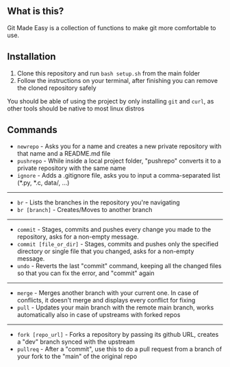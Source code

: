 ## What is this?
Git Made Easy is a collection of functions to make git more comfortable to use.

## Installation

1) Clone this repository and run ```bash setup.sh``` from the main folder
2) Follow the instructions on your terminal, after finishing you can remove the cloned repository safely

You should be able of using the project by only installing ```git``` and ```curl```, as other tools should be native to most linux distros

## Commands
- ```newrepo``` - Asks you for a name and creates a new private repository with that name and a README.md file
- ```pushrepo``` - While inside a local project folder, "pushrepo" converts it to a private repository with the same name
- ```ignore``` - Adds a .gitignore file, asks you to input a comma-separated list (*.py, *.c, data/, ...)

-----

- ```br``` - Lists the branches in the repository you're navigating
- ```br [branch]``` - Creates/Moves to another branch

-----

- ```commit``` - Stages, commits and pushes every change you made to the repository, asks for a non-empty message.
- ```commit [file_or_dir]``` - Stages, commits and pushes only the specified directory or single file that you changed, asks for a non-empty message.
- ```undo``` - Reverts the last "commit" command, keeping all the changed files so that you can fix the error, and "commit" again

-----

- ```merge``` - Merges another branch with your current one. In case of conflicts, it doesn't merge and displays every conflict for fixing
- ```pull``` - Updates your main branch with the remote main branch, works automatically also in case of upstreams with forked repos
-----

- ```fork [repo_url]``` - Forks a repository by passing its github URL, creates a "dev" branch synced with the upstream
- ```pullreq``` - After a "commit", use this to do a pull request from a branch of your fork to the "main" of the original repo

